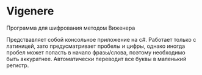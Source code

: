 # Vigenere
Программа для шифрования методом Виженера

Предствавляет собой консольное приложение на c#. Работает только с латиницей, зато предусматривает пробелы и цифры, однако иногда пробел может попасть в начало фразы/слова, поэтому необходимо быть аккуратнее. Автоматически переводит все буквы в маленький регистр.
